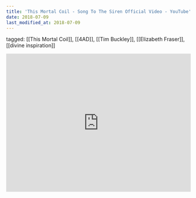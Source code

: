 ```yaml
---
title: 'This Mortal Coil - Song To The Siren Official Video - YouTube'
date: 2018-07-09
last_modified_at: 2018-07-09
---
```

tagged: [[This Mortal Coil]], [[4AD]], [[Tim Buckley]], [[Elizabeth Fraser]], [[divine inspiration]]
<iframe allow="accelerometer; autoplay; clipboard-write; encrypted-media; gyroscope; picture-in-picture" allowfullscreen="" frameborder="0" height="375" id="youtube_iframe" src="https://www.youtube.com/embed/HFWKJ2FUiAQ?feature=oembed&amp;enablejsapi=1&amp;origin=https://safe.txmblr.com&amp;wmode=opaque" width="500"></iframe>